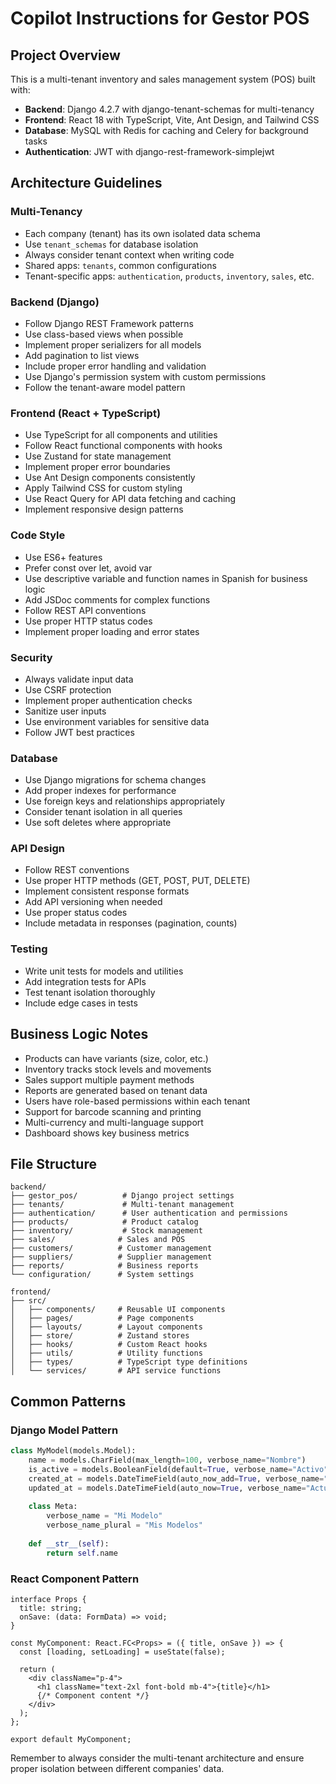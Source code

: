 # Copilot Instructions for Gestor POS

<!-- Use this file to provide workspace-specific custom instructions to Copilot. For more details, visit https://code.visualstudio.com/docs/copilot/copilot-customization#_use-a-githubcopilotinstructionsmd-file -->

## Project Overview
This is a multi-tenant inventory and sales management system (POS) built with:
- **Backend**: Django 4.2.7 with django-tenant-schemas for multi-tenancy
- **Frontend**: React 18 with TypeScript, Vite, Ant Design, and Tailwind CSS
- **Database**: MySQL with Redis for caching and Celery for background tasks
- **Authentication**: JWT with django-rest-framework-simplejwt

## Architecture Guidelines

### Multi-Tenancy
- Each company (tenant) has its own isolated data schema
- Use `tenant_schemas` for database isolation
- Always consider tenant context when writing code
- Shared apps: `tenants`, common configurations
- Tenant-specific apps: `authentication`, `products`, `inventory`, `sales`, etc.

### Backend (Django)
- Follow Django REST Framework patterns
- Use class-based views when possible
- Implement proper serializers for all models
- Add pagination to list views
- Include proper error handling and validation
- Use Django's permission system with custom permissions
- Follow the tenant-aware model pattern

### Frontend (React + TypeScript)
- Use TypeScript for all components and utilities
- Follow React functional components with hooks
- Use Zustand for state management
- Implement proper error boundaries
- Use Ant Design components consistently
- Apply Tailwind CSS for custom styling
- Use React Query for API data fetching and caching
- Implement responsive design patterns

### Code Style
- Use ES6+ features
- Prefer const over let, avoid var
- Use descriptive variable and function names in Spanish for business logic
- Add JSDoc comments for complex functions
- Follow REST API conventions
- Use proper HTTP status codes
- Implement proper loading and error states

### Security
- Always validate input data
- Use CSRF protection
- Implement proper authentication checks
- Sanitize user inputs
- Use environment variables for sensitive data
- Follow JWT best practices

### Database
- Use Django migrations for schema changes
- Add proper indexes for performance
- Use foreign keys and relationships appropriately
- Consider tenant isolation in all queries
- Use soft deletes where appropriate

### API Design
- Follow REST conventions
- Use proper HTTP methods (GET, POST, PUT, DELETE)
- Implement consistent response formats
- Add API versioning when needed
- Use proper status codes
- Include metadata in responses (pagination, counts)

### Testing
- Write unit tests for models and utilities
- Add integration tests for APIs
- Test tenant isolation thoroughly
- Include edge cases in tests

## Business Logic Notes
- Products can have variants (size, color, etc.)
- Inventory tracks stock levels and movements
- Sales support multiple payment methods
- Reports are generated based on tenant data
- Users have role-based permissions within each tenant
- Support for barcode scanning and printing
- Multi-currency and multi-language support
- Dashboard shows key business metrics

## File Structure
```
backend/
├── gestor_pos/          # Django project settings
├── tenants/             # Multi-tenant management
├── authentication/      # User authentication and permissions
├── products/            # Product catalog
├── inventory/           # Stock management
├── sales/              # Sales and POS
├── customers/          # Customer management
├── suppliers/          # Supplier management
├── reports/            # Business reports
└── configuration/      # System settings

frontend/
├── src/
│   ├── components/     # Reusable UI components
│   ├── pages/          # Page components
│   ├── layouts/        # Layout components
│   ├── store/          # Zustand stores
│   ├── hooks/          # Custom React hooks
│   ├── utils/          # Utility functions
│   ├── types/          # TypeScript type definitions
│   └── services/       # API service functions
```

## Common Patterns

### Django Model Pattern
```python
class MyModel(models.Model):
    name = models.CharField(max_length=100, verbose_name="Nombre")
    is_active = models.BooleanField(default=True, verbose_name="Activo")
    created_at = models.DateTimeField(auto_now_add=True, verbose_name="Creado en")
    updated_at = models.DateTimeField(auto_now=True, verbose_name="Actualizado en")
    
    class Meta:
        verbose_name = "Mi Modelo"
        verbose_name_plural = "Mis Modelos"
    
    def __str__(self):
        return self.name
```

### React Component Pattern
```tsx
interface Props {
  title: string;
  onSave: (data: FormData) => void;
}

const MyComponent: React.FC<Props> = ({ title, onSave }) => {
  const [loading, setLoading] = useState(false);
  
  return (
    <div className="p-4">
      <h1 className="text-2xl font-bold mb-4">{title}</h1>
      {/* Component content */}
    </div>
  );
};

export default MyComponent;
```

Remember to always consider the multi-tenant architecture and ensure proper isolation between different companies' data.
